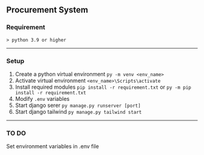 ## Procurement System

### Requirement
    > python 3.9 or higher
-----------
### Setup
1. Create a python virtual environment
```py -m venv <env_name>```
2. Activate virtual environment
```<env_name>\Scripts\activate```
3. Install required modules
```pip install -r requirement.txt``` or ```py -m pip install -r requirement.txt```
4. Modify `.env` variables
5. Start django serer
```py manage.py runserver [port]```
6. Start django tailwind
```py manage.py tailwind start```
----------------
### TO DO
Set environment variables in .env file